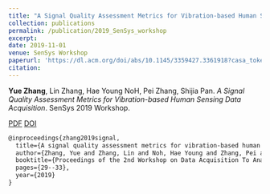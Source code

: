 ```yaml
---
title: "A Signal Quality Assessment Metrics for Vibration-based Human Sensing Data Acquisition"
collection: publications
permalink: /publication/2019_SenSys_workshop
excerpt: 
date: 2019-11-01
venue: SenSys Workshop
paperurl: 'https://dl.acm.org/doi/abs/10.1145/3359427.3361918?casa_token=xRsg2pAyF7gAAAAA:s3Q5DUlJnYYawBb_abvS9mXluY53jKKBk1bbeyDYOkCZ9FYbqQ5oiPLow8Qk0p27uWnCdM4vy3TfdcU'
citation: 
---
```

**Yue Zhang**, Lin Zhang, Hae Young NoH, Pei Zhang, Shijia Pan. *A Signal Quality Assessment Metrics for Vibration-based Human Sensing Data Acquisition*. SenSys 2019 Workshop.

[PDF](http://yzthu.github.io/files/2019_SenSys_workshop.pdf) [DOI](diolink)

```markdown
@inproceedings{zhang2019signal,
  title={A signal quality assessment metrics for vibration-based human sensing data acquisition},
  author={Zhang, Yue and Zhang, Lin and Noh, Hae Young and Zhang, Pei and Pan, Shijia},
  booktitle={Proceedings of the 2nd Workshop on Data Acquisition To Analysis},
  pages={29--33},
  year={2019}
}
```